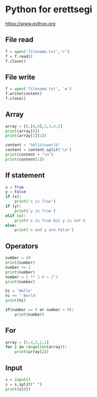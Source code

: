 # Python for erettsegi
https://www.python.org

## File read
```py
f = open('filename.txt','r')
f = f.read()
f.close()
```
## File write
```py
f = open('filename.txt', 'w')
f.write(content)
f.close()
```
## Array
```py
array = [0,[8,9],2,3,4,5]
print(array[0])
print(array[1][1])

content = 'hello\nworld'
content = content.split('\n')
print(content + "\n")
print(content[1])
```
## If statement
```py
x = True
y = False
if (x):
	print('x is True')
if (y):
	print('y is True')
elif (x):
	print('x is True but y is not')
else:
	print('x and y are False')
```
## Operators
```py
number = 49
print(number)
number += 2
print(number)
number = 2 ** 3 # = 2^3
print(number)

hi = 'Hello'
hi += ' World'
print(hi)

if(number == 8 or number < 0):
	print(number)
```
## For
```py
array = [5,4,3,2,1]
for i in range(len(array)):
	print(array[i])
```
## Input
```py
s = input()
s = s.split(" ")
print(s[0])
```
